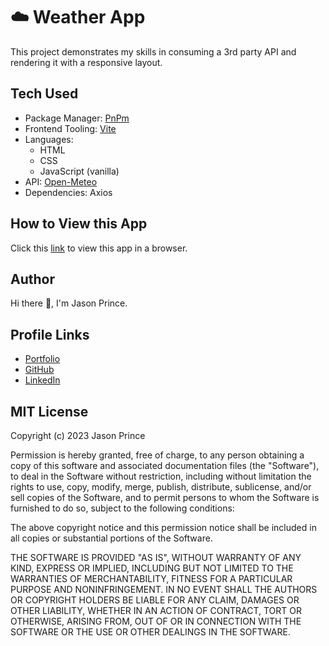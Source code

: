 # :cloud: Weather App

This project demonstrates my skills in consuming a 3rd party API and rendering it with a responsive layout.

## Tech Used

- Package Manager: [PnPm](https://pnpm.io/)
- Frontend Tooling: [Vite](https://vitejs.dev/)
- Languages:
  - HTML
  - CSS
  - JavaScript (vanilla)
- API: [Open-Meteo](https://open-meteo.com/)
- Dependencies: Axios

## How to View this App

Click this [link](https://my-javascript-weather-app.netlify.app/) to view this
app in a browser.

## Author

Hi there :wave:, I'm Jason Prince.

## Profile Links

- [Portfolio](https://jason-prince.com/)
- [GitHub](https://github.com/Jason-Prince)
- [LinkedIn](https://www.linkedin.com/in/jason-c-prince/)

## MIT License

Copyright (c) 2023 Jason Prince

Permission is hereby granted, free of charge, to any person obtaining a copy of
this software and associated documentation files (the "Software"), to deal in
the Software without restriction, including without limitation the rights to
use, copy, modify, merge, publish, distribute, sublicense, and/or sell copies of
the Software, and to permit persons to whom the Software is furnished to do so,
subject to the following conditions:

The above copyright notice and this permission notice shall be included in all
copies or substantial portions of the Software.

THE SOFTWARE IS PROVIDED "AS IS", WITHOUT WARRANTY OF ANY KIND, EXPRESS OR
IMPLIED, INCLUDING BUT NOT LIMITED TO THE WARRANTIES OF MERCHANTABILITY, FITNESS
FOR A PARTICULAR PURPOSE AND NONINFRINGEMENT. IN NO EVENT SHALL THE AUTHORS OR
COPYRIGHT HOLDERS BE LIABLE FOR ANY CLAIM, DAMAGES OR OTHER LIABILITY, WHETHER
IN AN ACTION OF CONTRACT, TORT OR OTHERWISE, ARISING FROM, OUT OF OR IN
CONNECTION WITH THE SOFTWARE OR THE USE OR OTHER DEALINGS IN THE SOFTWARE.
